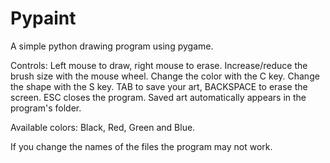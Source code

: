 # Pypaint
A simple python drawing program using pygame.

Controls:
Left mouse to draw, right mouse to erase. Increase/reduce the brush size with the mouse wheel. 
Change the color with the C key. Change the shape with the S key.
TAB to save your art, BACKSPACE to erase the screen. ESC closes the program.
Saved art automatically appears in the program's folder.

Available colors: Black, Red, Green and Blue.

If you change the names of the files the program may not work.
